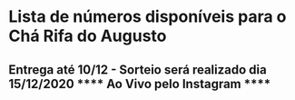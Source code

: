 # Lista de números disponíveis para o Chá Rifa do Augusto

## Entrega até 10/12 - Sorteio será realizado dia 15/12/2020 **** Ao Vivo pelo Instagram ****
